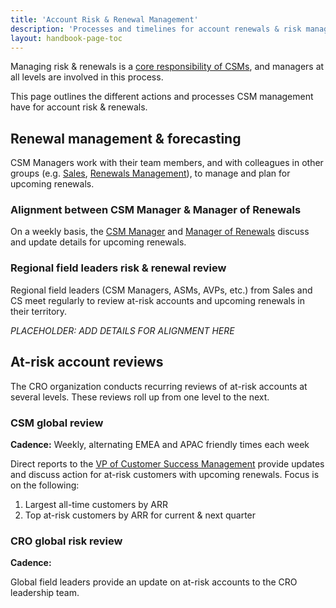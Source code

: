 ```yaml
---
title: 'Account Risk & Renewal Management'
description: 'Processes and timelines for account renewals & risk management.'
layout: handbook-page-toc
---
```


Managing risk & renewals is a [core responsibility of CSMs](/customer-success/csm/#high-level-responsibilities-of-a-csm), and managers at all levels are involved in this process.

This page outlines the different actions and processes CSM management have for account risk & renewals.

## Renewal management & forecasting

CSM Managers work with their team members, and with colleagues in other groups (e.g. [Sales](/handbook/sales), [Renewals Management](/handbook/customer-success/renewals-managers/what/)), to manage and plan for upcoming renewals.

### Alignment between CSM Manager & Manager of Renewals

On a weekly basis, the [CSM Manager](https://handbook.gitlab.com/job-families/sales/customer-success-management/#manager-csm) and [Manager of Renewals](https://handbook.gitlab.com/job-families/sales/renewal-manager/#manager-renewals) discuss and update details for upcoming renewals.

### Regional field leaders risk & renewal review

Regional field leaders (CSM Managers, ASMs, AVPs, etc.) from Sales and CS meet regularly to review at-risk accounts and upcoming renewals in their territory.

_PLACEHOLDER: ADD DETAILS FOR ALIGNMENT HERE_

## At-risk account reviews

The CRO organization conducts recurring reviews of at-risk accounts at several levels. These reviews roll up from one level to the next.

### CSM global review

**Cadence:** Weekly, alternating EMEA and APAC friendly times each week

Direct reports to the [VP of Customer Success Management](https://handbook.gitlab.com/job-families/sales/customer-success-management/#vice-president-of-customer-success-management) provide updates and discuss action for at-risk customers with upcoming renewals. Focus is on the following:

1. Largest all-time customers by ARR
1. Top at-risk customers by ARR for current & next quarter

### CRO global risk review

**Cadence:**

Global field leaders provide an update on at-risk accounts to the CRO leadership team.
